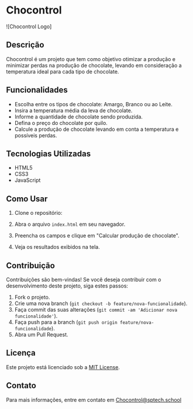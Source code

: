 # Chocontrol

![Chocontrol Logo]

## Descrição

Chocontrol é um projeto que tem como objetivo otimizar a produção e minimizar perdas na produção de chocolate, levando em consideração a temperatura ideal para cada tipo de chocolate.

## Funcionalidades

- Escolha entre os tipos de chocolate: Amargo, Branco ou ao Leite.
- Insira a temperatura média da leva de chocolate.
- Informe a quantidade de chocolate sendo produzida.
- Defina o preço do chocolate por quilo.
- Calcule a produção de chocolate levando em conta a temperatura e possíveis perdas.

## Tecnologias Utilizadas

- HTML5
- CSS3
- JavaScript

## Como Usar

1. Clone o repositório:

2. Abra o arquivo `index.html` em seu navegador.

3. Preencha os campos e clique em "Calcular produção de chocolate".

4. Veja os resultados exibidos na tela.

## Contribuição

Contribuições são bem-vindas! Se você deseja contribuir com o desenvolvimento deste projeto, siga estes passos:

1. Fork o projeto.
2. Crie uma nova branch (`git checkout -b feature/nova-funcionalidade`).
3. Faça commit das suas alterações (`git commit -am 'Adicionar nova funcionalidade'`).
4. Faça push para a branch (`git push origin feature/nova-funcionalidade`).
5. Abra um Pull Request.

## Licença

Este projeto está licenciado sob a [MIT License](link_para_license.md).

## Contato

Para mais informações, entre em contato em Chocontrol@sptech.school

